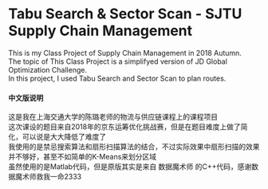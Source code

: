 # Tabu Search & Sector Scan - SJTU Supply Chain Management
This is my Class Project of Supply Chain Management in 2018 Autumn.  
The topic of This Class Project is a simplifyed version of JD Global Optimization Challenge.  
In this project, I used Tabu Search and Sector Scan to plan routes.  

#### 中文版说明
这是我在上海交通大学的陈璐老师的物流与供应链课程上的课程项目  
这次课设的题目来自2018年的京东运筹优化挑战赛，但是在题目难度上做了简化，可以说是大大降低了难度了  
我使用的是禁忌搜索算法和扇形扫描算法的结合，不过实际效果中扇形扫描的效果并不够好，甚至不如简单的K-Means来划分区域  
虽然使用的是Matlab代码，但是原版其实是来自 数据魔术师 的C++代码，感谢数据魔术师救我一命2333
